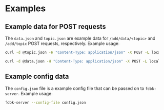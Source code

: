 # Examples

## Example data for POST requests

The `data.json` and `topic.json` are example data for `/add/data/<topic>` and `/add/topic` POST requests, respectively. Example usage:

```bash
curl -d @topic.json -H "Content-Type: application/json" -X POST -L localhost:8080/add/topic?token=2f45;

curl -d @data.json -H "Content-Type: application/json" -X POST -L localhost:8080/add/data/APA?token=2f45;
```

## Example config data

The `config.json` file is a example config file that can be passed on to `fdbk-server`. Example usage:

```bash
fdbk-server --config-file config.json
```
